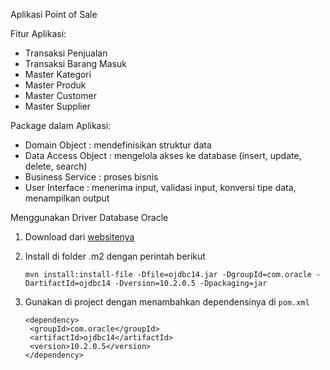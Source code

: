 Aplikasi Point of Sale

Fitur Aplikasi:

* Transaksi Penjualan
* Transaksi Barang Masuk
* Master Kategori
* Master Produk
* Master Customer
* Master Supplier

Package dalam Aplikasi:
* Domain Object : mendefinisikan struktur data
* Data Access Object : mengelola akses ke database (insert, update, delete, search)
* Business Service : proses bisnis
* User Interface : menerima input, validasi input, konversi tipe data, menampilkan output

Menggunakan Driver Database Oracle

1. Download dari [websitenya](http://www.oracle.com/technetwork/database/enterprise-edition/jdbc-10201-088211.html)
2. Install di folder .m2 dengan perintah berikut

    ```
    mvn install:install-file -Dfile=ojdbc14.jar -DgroupId=com.oracle -DartifactId=ojdbc14 -Dversion=10.2.0.5 -Dpackaging=jar
    ```
3. Gunakan di project dengan menambahkan dependensinya di `pom.xml`

    ```
    <dependency>
     <groupId>com.oracle</groupId>
     <artifactId>ojdbc14</artifactId>
     <version>10.2.0.5</version>
    </dependency>
    ```
